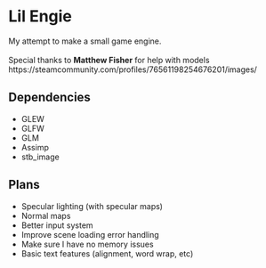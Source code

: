 <h1>Lil Engie</h1>
My attempt to make a small game engine.
<br /> <br />
Special thanks to <b>Matthew Fisher</b> for help with models
<br />
https://steamcommunity.com/profiles/76561198254676201/images/

<h2>Dependencies</h2>
<ul>
  <li>GLEW</li>
  <li>GLFW</li>
  <li>GLM</li>
  <li>Assimp</li>
  <li>stb_image</li>
</ul>

<h2>Plans</h2>
<ul>
  <li>Specular lighting (with specular maps)</li>
  <li>Normal maps</li>
  <li>Better input system</li>
  <li>Improve scene loading error handling</li>
  <li>Make sure I have no memory issues</li>
  <li>Basic text features (alignment, word wrap, etc)</li>
</ul>
